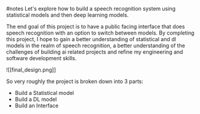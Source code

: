 #notes
Let's explore how to build a speech recognition system using statistical models and then deep learning models. 

The end goal of this project is to have a public facing interface that does speech recognition with an option to switch between models. By completing this project, I hope to gain a better understanding of statistical and dl models in the realm of speech recognition, a better understanding of the challenges of building ai related projects and refine my engineering and software development skills. 


![[final_design.png]]


So very roughly the project is broken down into 3 parts: 
- Build a Statistical model
- Build a DL model 
- Build an Interface

